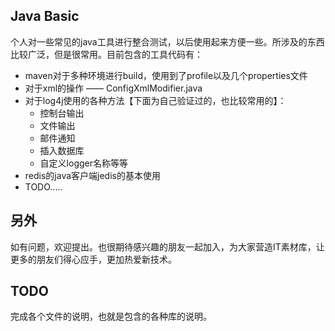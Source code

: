 ## Java Basic
个人对一些常见的java工具进行整合测试，以后使用起来方便一些。所涉及的东西比较广泛，但是很常用。目前包含的工具代码有：

* maven对于多种环境进行build，使用到了profile以及几个properties文件
* 对于xml的操作 —— ConfigXmlModifier.java
* 对于log4j使用的各种方法【下面为自己验证过的，也比较常用的】：
    * 控制台输出
    * 文件输出
    * 邮件通知
    * 插入数据库
    * 自定义logger名称等等
* redis的java客户端jedis的基本使用
* TODO.....

## 另外
如有问题，欢迎提出。也很期待感兴趣的朋友一起加入，为大家营造IT素材库，让更多的朋友们得心应手，更加热爱新技术。

## TODO
完成各个文件的说明，也就是包含的各种库的说明。

